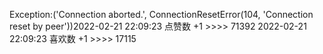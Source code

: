 Exception:('Connection aborted.', ConnectionResetError(104, 'Connection reset by peer'))2022-02-21  22:09:23   点赞数 +1 >>>> 71392
2022-02-21  22:09:23   喜欢数 +1 >>>> 17115
